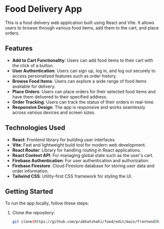 # Food Delivery App

This is a food delivery web application built using React and Vite. It allows users to browse through various food items, add them to the cart, and place orders.

## Features

- **Add to Cart Functionality**: Users can add food items to their cart with the click of a button.
- **User Authentication**: Users can sign up, log in, and log out securely to access personalized features such as order history.
- **Browse Food Items**: Users can explore a wide range of food items available for delivery.
- **Place Orders**: Users can place orders for their selected food items and have them delivered to their specified address.
- **Order Tracking**: Users can track the status of their orders in real-time.
- **Responsive Design**: The app is responsive and works seamlessly across various devices and screen sizes.

## Technologies Used

- **React**: Frontend library for building user interfaces.
- **Vite**: Fast and lightweight build tool for modern web development.
- **React Router**: Library for handling routing in React applications.
- **React Context API**: For managing global state such as the user's cart.
- **Firebase Authentication**: For user authentication and authorization.
- **Firebase Firestore**: Cloud Firestore database for storing user data and order information.
- **Tailwind CSS**: Utility-first CSS framework for styling the UI.

## Getting Started

To run the app locally, follow these steps:

1. Clone the repository:

   ```bash
   git clone(https://github.com/prabhatshahi/food/edit/main/frontend)https://github.com/prabhatshahi/food/edit/main/frontend
